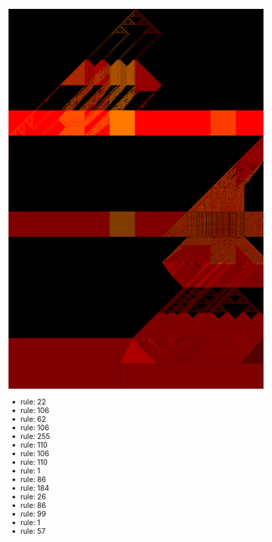 ![photo](./output.png) 
 * rule: 22
* rule: 106
* rule: 62
* rule: 106
* rule: 255
* rule: 110
* rule: 106
* rule: 110
* rule: 1
* rule: 86
* rule: 184
* rule: 26
* rule: 86
* rule: 99
* rule: 1
* rule: 57
